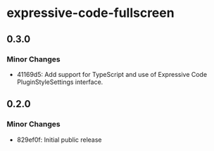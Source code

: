 # expressive-code-fullscreen

## 0.3.0

### Minor Changes

- 41169d5: Add support for TypeScript and use of Expressive Code PluginStyleSettings interface.

## 0.2.0

### Minor Changes

- 829ef0f: Initial public release
